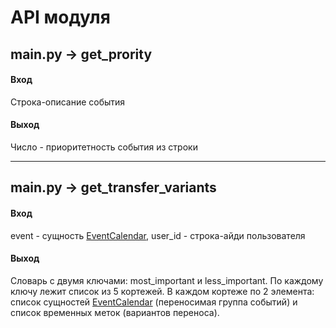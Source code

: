 <h1>API модуля</h1>

<h2>main.py -> get_prority</h2>
<h4>Вход</h4>
Строка-описание события

<h4>Выход</h4>
Число - приоритетность события из строки

<hr>

<h2>main.py -> get_transfer_variants</h2>
<h4>Вход</h4>
event - сущность <a href="https://github.com/KirpaDmitriy/AvatarCalendar/blob/7dd6ae9e47763ff114756b842087eebbecccef27/app/models/event.py">EventCalendar</a>, user_id - строка-айди пользователя
<h4>Выход</h4>
Словарь с двумя ключами: most_important и less_important. По каждому ключу лежит список из 5 кортежей. В каждом кортеже по 2 элемента: список сущностей <a href="https://github.com/KirpaDmitriy/AvatarCalendar/blob/7dd6ae9e47763ff114756b842087eebbecccef27/app/models/event.py">EventCalendar</a> (переносимая группа событий) и список временных меток (вариантов переноса).
